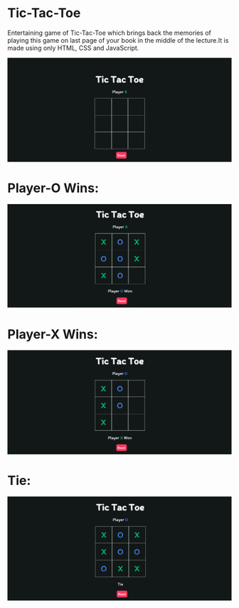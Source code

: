 # Tic-Tac-Toe

Entertaining game of Tic-Tac-Toe which brings back the memories of playing this game on last page of your book in the middle of the lecture.It is made using only HTML, CSS and JavaScript.

![alt text](Image-TTT/EmptyPage.png)

# Player-O Wins:

![alt text](Image-TTT/O-won.png)

# Player-X Wins:

![alt text](Image-TTT/X-won.png)

# Tie:

![alt text](Image-TTT/Tie.png)

